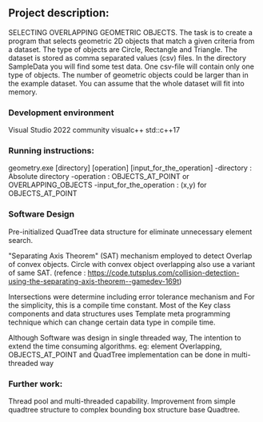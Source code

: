 ## Project description:
SELECTING OVERLAPPING GEOMETRIC OBJECTS.
The task is to create a program that selects geometric 2D objects that match a given criteria
from a dataset. The type of objects are Circle, Rectangle and Triangle. The dataset is stored
as comma separated values (csv) files. In the directory SampleData you will find some test
data. One csv-file will contain only one type of objects. The number of geometric objects
could be larger than in the example dataset. You can assume that the whole dataset will fit
into memory.

### Development environment
Visual Studio 2022 community visualc++ std::c++17 

### Running instructions:
geometry.exe [directory] [operation] [input_for_the_operation]
 -directory : Absolute directory
 -operation : OBJECTS_AT_POINT or OVERLAPPING_OBJECTS
 -input_for_the_operation : (x,y) for OBJECTS_AT_POINT

 ### Software Design

Pre-initialized QuadTree data structure for eliminate unnecessary element search.

"Separating Axis Theorem" (SAT) mechanism employed to detect Overlap of convex objects. Circle with convex object overlapping also use a variant of same SAT.
(refence : https://code.tutsplus.com/collision-detection-using-the-separating-axis-theorem--gamedev-169t)

Intersections were determine including error tolerance mechanism and For the simplicity, this is a compile time constant. 
Most of the Key class components and data structures uses Template meta programming technique which can change certain data type in compile time.

Although Software was design in single threaded way, The intention to extend the time consuming algorithms.
 eg: element Overlapping, OBJECTS_AT_POINT and QuadTree implementation can be done in multi-threaded way

### Further work:
Thread pool and multi-threaded capability.
Improvement from simple quadtree structure to complex bounding box structure base Quadtree.

